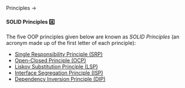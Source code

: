 <link rel="stylesheet" href="{{baseUrl}}/css/textbook.css">

<div class="website-content">

<div id="path">Principles &rarr; </div>

<div id="title">

#### SOLID Principles :four:

</div>

<div id="body">

The five OOP principles given below are known as _SOLID Principles_ (an acronym made up of the first letter of each principle):

*	[Single Responsibility Principle (SRP)]({{baseUrl}}/principles/singleResponsibilityPrinciple/)
*	[Open-Closed Principle (OCP)]({{baseUrl}}/designPrinciples/openClosedPrinciple/)
*	[Liskov Substitution Principle (LSP)]({{baseUrl}}/principles/liskovSubstitutionPrinciple/)
*	[Interface Segregation Principle (ISP)]({{baseUrl}}/principles/interfaceSegregationPrinciple/)
*	[Dependency Inversion Principle (DIP)]({{baseUrl}}/principles/dependencyInversionPrinciple/)

</div>

<div id="extras">
<div>

</div>
